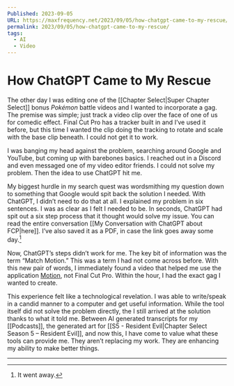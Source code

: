 ```yaml
---
Published: 2023-09-05
URL: https://maxfrequency.net/2023/09/05/how-chatgpt-came-to-my-rescue/
permalink: 2023/09/05/how-chatgpt-came-to-my-rescue/
tags:
  - AI
  - Video
---
```

# How ChatGPT Came to My Rescue

The other day I was editing one of the [[Chapter Select|Super Chapter Select]] bonus *Pokémon* battle videos and I wanted to incorporate a gag. The premise was simple; just track a video clip over the face of one of us for comedic effect. Final Cut Pro has a tracker built in and I’ve used it before, but this time I wanted the clip doing the tracking to rotate and scale with the base clip beneath. I could not get it to work.

I was banging my head against the problem, searching around Google and YouTube, but coming up with barebones basics. I reached out in a Discord and even messaged one of my video editor friends. I could not solve my problem. Then the idea to use ChatGPT hit me.

My biggest hurdle in my search quest was wordsmithing my question down to something that Google would spit back the solution I needed. With ChatGPT, I didn’t need to do that at all. I explained my problem in six sentences. I was as clear as I felt I needed to be. In seconds, ChatGPT had spit out a six step process that it thought would solve my issue. You can read the entire conversation [[My Conversation with ChatGPT about FCP|here]]. I’ve also saved it as a PDF, in case the link goes away some day.[^1]

Now, ChatGPT’s steps didn’t work for me. The key bit of information was the term “Match Motion.” This was a term I had not come across before. With this new pair of words, I immediately found a video that helped me use the application [Motion](https://www.apple.com/final-cut-pro/motion/), not Final Cut Pro. Within the hour, I had the exact gag I wanted to create.

This experience felt like a technological revelation. I was able to write/speak in a candid manner to a computer and get useful information. While the tool itself did not solve the problem directly, the I still arrived at the solution thanks to what it told me. Between AI generated transcripts for my [[Podcasts]], the generated art for [[S5 - Resident Evil|Chapter Select Season 5 – Resident Evil]], and now this, I have come to value what these tools can provide me. They aren’t replacing my work. They are enhancing my ability to make better things.

---
[^1]: It went away.